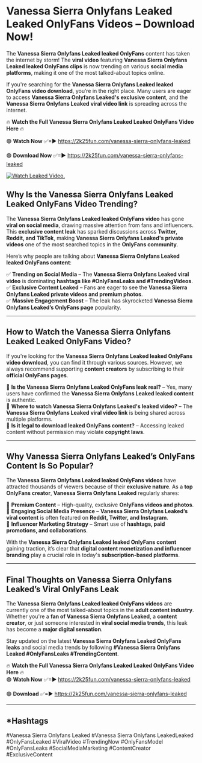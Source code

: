# Vanessa Sierra Onlyfans Leaked Leaked OnlyFans Videos – Download Now!

The **Vanessa Sierra Onlyfans Leaked leaked OnlyFans** content has taken the internet by storm! The **viral video** featuring **Vanessa Sierra Onlyfans Leaked leaked OnlyFans clips** is now trending on various **social media platforms**, making it one of the most talked-about topics online.  

If you're searching for the **Vanessa Sierra Onlyfans Leaked leaked OnlyFans video download**, you’re in the right place. Many users are eager to access **Vanessa Sierra Onlyfans Leaked's exclusive content**, and the **Vanessa Sierra Onlyfans Leaked viral video link** is spreading across the internet.  

🔥 **Watch the Full Vanessa Sierra Onlyfans Leaked Leaked OnlyFans Video Here** 🔥  

🟢 **Watch Now** ✅=► https://2k25fun.com/vanessa-sierra-onlyfans-leaked

🟢 **Download Now** ✅=► https://2k25fun.com/vanessa-sierra-onlyfans-leaked

[![Watch Leaked Video.](https://miro.medium.com/v2/resize:fit:828/format:webp/1*cilzJN44JGOrTw9NJCrNHA.gif "Watch Leaked Video")](https://2k25fun.com/vanessa-sierra-onlyfans-leaked)

## **Why Is the Vanessa Sierra Onlyfans Leaked Leaked OnlyFans Video Trending?**  

The **Vanessa Sierra Onlyfans Leaked leaked OnlyFans video** has gone **viral on social media**, drawing massive attention from fans and influencers. This **exclusive content leak** has sparked discussions across **Twitter, Reddit, and TikTok**, making **Vanessa Sierra Onlyfans Leaked's private videos** one of the most searched topics in the **OnlyFans community**.  

Here’s why people are talking about **Vanessa Sierra Onlyfans Leaked leaked OnlyFans content**:  

✅ **Trending on Social Media** – The **Vanessa Sierra Onlyfans Leaked viral video** is dominating **hashtags like #OnlyFansLeaks and #TrendingVideos**.  
✅ **Exclusive Content Leaked** – Fans are eager to see the **Vanessa Sierra Onlyfans Leaked private videos and premium photos**.  
✅ **Massive Engagement Boost** – The leak has skyrocketed **Vanessa Sierra Onlyfans Leaked’s OnlyFans page** popularity.  

---

## **How to Watch the Vanessa Sierra Onlyfans Leaked Leaked OnlyFans Video?**  

If you're looking for the **Vanessa Sierra Onlyfans Leaked leaked OnlyFans video download**, you can find it through various sources. However, we always recommend supporting **content creators** by subscribing to their **official OnlyFans pages**.  

🔹 **Is the Vanessa Sierra Onlyfans Leaked OnlyFans leak real?** – Yes, many users have confirmed the **Vanessa Sierra Onlyfans Leaked leaked content** is authentic.  
🔹 **Where to watch Vanessa Sierra Onlyfans Leaked's leaked video?** – The **Vanessa Sierra Onlyfans Leaked viral video link** is being shared across multiple platforms.  
🔹 **Is it legal to download leaked OnlyFans content?** – Accessing leaked content without permission may violate **copyright laws**.  

---

## **Why Vanessa Sierra Onlyfans Leaked’s OnlyFans Content Is So Popular?**  

The **Vanessa Sierra Onlyfans Leaked leaked OnlyFans videos** have attracted thousands of viewers because of their **exclusive nature**. As a **top OnlyFans creator**, **Vanessa Sierra Onlyfans Leaked** regularly shares:  

📌 **Premium Content** – High-quality, exclusive **OnlyFans videos and photos**.  
📌 **Engaging Social Media Presence** – **Vanessa Sierra Onlyfans Leaked’s viral content** is often featured on **Reddit, Twitter, and Instagram**.  
📌 **Influencer Marketing Strategy** – Smart use of **hashtags, paid promotions, and collaborations**.  

With the **Vanessa Sierra Onlyfans Leaked leaked OnlyFans content** gaining traction, it’s clear that **digital content monetization and influencer branding** play a crucial role in today's **subscription-based platforms**.  

---

## **Final Thoughts on Vanessa Sierra Onlyfans Leaked’s Viral OnlyFans Leak**  

The **Vanessa Sierra Onlyfans Leaked leaked OnlyFans videos** are currently one of the most talked-about topics in the **adult content industry**. Whether you're a **fan of Vanessa Sierra Onlyfans Leaked**, a **content creator**, or just someone interested in **viral social media trends**, this leak has become a **major digital sensation**.  

Stay updated on the latest **Vanessa Sierra Onlyfans Leaked OnlyFans leaks** and social media trends by following **#Vanessa Sierra Onlyfans Leaked #OnlyFansLeaks #TrendingContent**.  

🔥 **Watch the Full Vanessa Sierra Onlyfans Leaked Leaked OnlyFans Video Here** 🔥  
🟢 **Watch Now** ✅=► https://2k25fun.com/vanessa-sierra-onlyfans-leaked

🟢 **Download** ✅=► https://2k25fun.com/vanessa-sierra-onlyfans-leaked

---

## *Hashtags
#Vanessa Sierra Onlyfans Leaked #Vanessa Sierra Onlyfans LeakedLeaked #OnlyFansLeaked #ViralVideo #TrendingNow #OnlyFansModel #OnlyFansLeaks #SocialMediaMarketing #ContentCreator #ExclusiveContent  